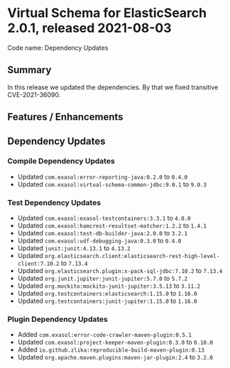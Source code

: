 # Virtual Schema for ElasticSearch 2.0.1, released 2021-08-03

Code name: Dependency Updates

## Summary

In this release we updated the dependencies. By that we fixed transitive CVE-2021-36090.

## Features / Enhancements

## Dependency Updates

### Compile Dependency Updates

* Updated `com.exasol:error-reporting-java:0.2.0` to `0.4.0`
* Updated `com.exasol:virtual-schema-common-jdbc:9.0.1` to `9.0.3`

### Test Dependency Updates

* Updated `com.exasol:exasol-testcontainers:3.3.1` to `4.0.0`
* Updated `com.exasol:hamcrest-resultset-matcher:1.2.2` to `1.4.1`
* Updated `com.exasol:test-db-builder-java:2.0.0` to `3.2.1`
* Updated `com.exasol:udf-debugging-java:0.3.0` to `0.4.0`
* Updated `junit:junit:4.13.1` to `4.13.2`
* Updated `org.elasticsearch.client:elasticsearch-rest-high-level-client:7.10.2` to `7.13.4`
* Updated `org.elasticsearch.plugin:x-pack-sql-jdbc:7.10.2` to `7.13.4`
* Updated `org.junit.jupiter:junit-jupiter:5.7.0` to `5.7.2`
* Updated `org.mockito:mockito-junit-jupiter:3.5.13` to `3.11.2`
* Updated `org.testcontainers:elasticsearch:1.15.0` to `1.16.0`
* Updated `org.testcontainers:junit-jupiter:1.15.0` to `1.16.0`

### Plugin Dependency Updates

* Added `com.exasol:error-code-crawler-maven-plugin:0.5.1`
* Updated `com.exasol:project-keeper-maven-plugin:0.3.0` to `0.10.0`
* Added `io.github.zlika:reproducible-build-maven-plugin:0.13`
* Updated `org.apache.maven.plugins:maven-jar-plugin:2.4` to `3.2.0`
